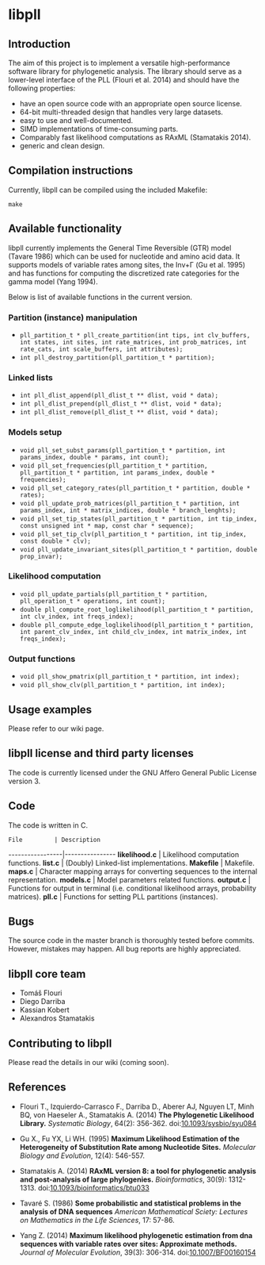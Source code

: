 # libpll

## Introduction

The aim of this project is to implement a versatile high-performance software
library for phylogenetic analysis. The library should serve as a lower-level
interface of the PLL (Flouri et al. 2014) and should have the following
properties:

* have an open source code with an appropriate open source license.
* 64-bit multi-threaded design that handles very large datasets.
* easy to use and well-documented.
* SIMD implementations of time-consuming parts.
* Comparably fast likelihood computations as RAxML (Stamatakis 2014).
* generic and clean design.

## Compilation instructions

Currently, libpll can be compiled using the included Makefile:

`make`

## Available functionality

libpll currently implements the General Time Reversible (GTR) model (Tavare
1986) which can be used for nucleotide and amino acid data. It supports models
of variable rates among sites, the Inv+&Gamma; (Gu et al. 1995) and has
functions for computing the discretized rate categories for the gamma model
(Yang 1994).

Below is list of available functions in the current version.

### Partition (instance) manipulation

* `pll_partition_t * pll_create_partition(int tips, int clv_buffers, int states, int sites, int rate_matrices, int prob_matrices, int rate_cats, int scale_buffers, int attributes);`
* `int pll_destroy_partition(pll_partition_t * partition);`

### Linked lists

* `int pll_dlist_append(pll_dlist_t ** dlist, void * data);`
* `int pll_dlist_prepend(pll_dlist_t ** dlist, void * data);`
* `int pll_dlist_remove(pll_dlist_t ** dlist, void * data);`

### Models setup

* `void pll_set_subst_params(pll_partition_t * partition, int params_index, double * params, int count);`
* `void pll_set_frequencies(pll_partition_t * partition, pll_partition_t * partition, int params_index, double * frequencies);`
* `void pll_set_category_rates(pll_partition_t * partition, double * rates);`
* `void pll_update_prob_matrices(pll_partition_t * partition, int params_index, int * matrix_indices, double * branch_lenghts);`
* `void pll_set_tip_states(pll_partition_t * partition, int tip_index, const unsigned int * map, const char * sequence);`
* `void pll_set_tip_clv(pll_partition_t * partition, int tip_index, const double * clv);`
* `void pll_update_invariant_sites(pll_partition_t * partition, double prop_invar);`

### Likelihood computation

* `void pll_update_partials(pll_partition_t * partition, pll_operation_t * operations, int count);`
* `double pll_compute_root_loglikelihood(pll_partition_t * partition, int clv_index, int freqs_index);`
* `double pll_compute_edge_loglikelihood(pll_partition_t * partition, int parent_clv_index, int child_clv_index, int matrix_index, int freqs_index);`

### Output functions

* `void pll_show_pmatrix(pll_partition_t * partition, int index);`
* `void pll_show_clv(pll_partition_t * partition, int index);`

## Usage examples

Please refer to our wiki page.

## libpll license and third party licenses

The code is currently licensed under the GNU Affero General Public License version 3.

## Code

The code is written in C.

    File         | Description
-----------------|----------------
**likelihood.c** | Likelihood computation functions.
**list.c**       | (Doubly) Linked-list implementations.
**Makefile**     | Makefile.
**maps.c**       | Character mapping arrays for converting sequences to the internal representation.
**models.c**     | Model parameters related functions.
**output.c**     | Functions for output in terminal (i.e. conditional likelihood arrays, probability matrices).
**pll.c**        | Functions for setting PLL partitions (instances).

## Bugs

The source code in the master branch is thoroughly tested before commits.
However, mistakes may happen. All bug reports are highly appreciated.

## libpll core team

* Tom&aacute;&scaron; Flouri
* Diego Darriba
* Kassian Kobert
* Alexandros Stamatakis

## Contributing to libpll

Please read the details in our wiki (coming soon).

## References

* Flouri T., Izquierdo-Carrasco F., Darriba D., Aberer AJ, Nguyen LT, Minh BQ, von Haeseler A., Stamatakis A. (2014)
**The Phylogenetic Likelihood Library.**
*Systematic Biology*, 64(2): 356-362.
doi:[10.1093/sysbio/syu084](http://dx.doi.org/10.1093/sysbio/syu084)

* Gu X., Fu YX, Li WH. (1995)
**Maximum Likelihood Estimation of the Heterogeneity of Substitution Rate among Nucleotide Sites.**
*Molecular Biology and Evolution*, 12(4): 546-557.

* Stamatakis A. (2014)
**RAxML version 8: a tool for phylogenetic analysis and post-analysis of large phylogenies.**
*Bioinformatics*, 30(9): 1312-1313.
doi:[10.1093/bioinformatics/btu033](http://dx.doi.org/10.1093/bioinformatics/btu033)

* Tavar&eacute; S. (1986)
**Some probabilistic and statistical problems in the analysis of DNA sequences**
*American Mathematical Sciety: Lectures on Mathematics in the Life Sciences*, 17: 57-86.

* Yang Z. (2014)
**Maximum likelihood phylogenetic estimation from dna sequences with variable rates over sites: Approximate methods.**
*Journal of Molecular Evolution*, 39(3): 306-314.
doi:[10.1007/BF00160154](http://dx.doi.org/10.1007/BF00160154)
